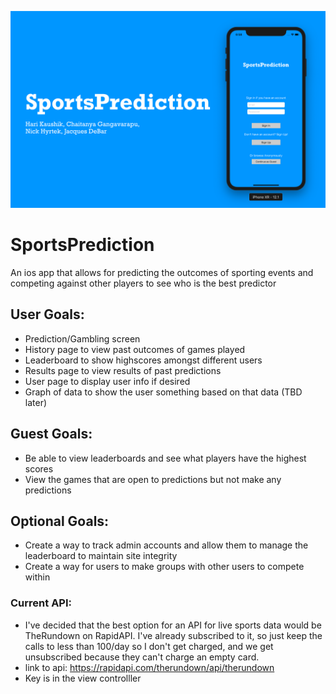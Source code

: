 ![banner](spBanner.png)

# SportsPrediction
An ios app that allows for predicting the outcomes of sporting events and competing against other players to see who is the best predictor

## User Goals:
 * Prediction/Gambling screen
 * History page to view past outcomes of games played
 * Leaderboard to show highscores amongst different users
 * Results page to view results of past predictions
 * User page to display user info if desired
 * Graph of data to show the user something based on that data (TBD later)
 
## Guest Goals: 
 * Be able to view leaderboards and see what players have the highest scores
 * View the games that are open to predictions but not make any predictions
 
## Optional Goals:
 * Create a way to track admin accounts and allow them to manage the leaderboard to maintain site integrity
 * Create a way for users to make groups with other users to compete within


### Current API:
 * I've decided that the best option for an API for live sports data would be TheRundown on RapidAPI. I've already subscribed to it, so just keep the calls to less than 100/day so I don't get charged, and we get unsubscribed because they can't charge an empty card.      
 * link to api: https://rapidapi.com/therundown/api/therundown
 * Key is in the view controlller
